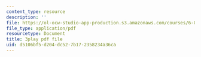 ```yaml
---
content_type: resource
description: ''
file: https://ol-ocw-studio-app-production.s3.amazonaws.com/courses/6-004-computation-structures-spring-2017/d5106bf5d204dc527b172358234a36ca_R0tFDXBZvKI.pdf
file_type: application/pdf
resourcetype: Document
title: 3play pdf file
uid: d5106bf5-d204-dc52-7b17-2358234a36ca
---
```

